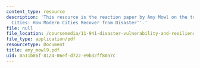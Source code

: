 ```yaml
---
content_type: resource
description: 'This resource is the reaction paper by Amy Mowl on the topic ''Resilient
  Cities: How Modern Cities Recover from Disaster''.'
file: null
file_location: /coursemedia/11-941-disaster-vulnerability-and-resilience-spring-2005/0a11b86f812406efd722e9b32ff80a7c_amy_mowl9.pdf
file_type: application/pdf
resourcetype: Document
title: amy_mowl9.pdf
uid: 0a11b86f-8124-06ef-d722-e9b32ff80a7c
---
```

